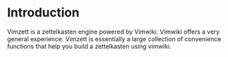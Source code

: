 # Introduction
Vimzett is a zettelkasten engine powered by Vimwiki. Vimwiki offers a very 
general experience. Vimzett is essentially a large collection of 
convenience functions that help you build a zettelkasten using vimwiki.
